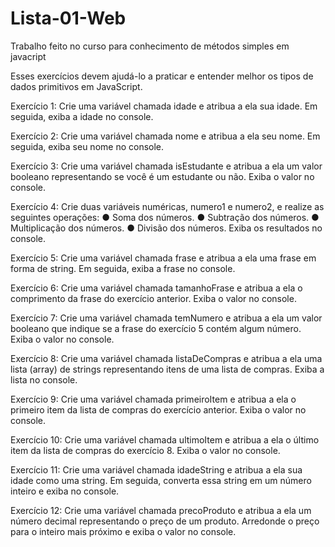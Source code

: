 # Lista-01-Web
Trabalho feito no curso para conhecimento de métodos simples em javacript

Esses exercícios devem ajudá-lo a praticar e entender melhor os tipos de dados
primitivos em JavaScript.

Exercício 1: Crie uma variável chamada idade e atribua a ela sua idade. Em seguida, exiba a
idade no console.

Exercício 2: Crie uma variável chamada nome e atribua a ela seu nome. Em seguida, exiba
seu nome no console.

Exercício 3: Crie uma variável chamada isEstudante e atribua a ela um valor booleano
representando se você é um estudante ou não. Exiba o valor no console.

Exercício 4: Crie duas variáveis numéricas, numero1 e numero2, e realize as seguintes
operações:
● Soma dos números.
● Subtração dos números.
● Multiplicação dos números.
● Divisão dos números.
Exiba os resultados no console.

Exercício 5: Crie uma variável chamada frase e atribua a ela uma frase em forma de string.
Em seguida, exiba a frase no console.

Exercício 6: Crie uma variável chamada tamanhoFrase e atribua a ela o comprimento da
frase do exercício anterior. Exiba o valor no console.

Exercício 7: Crie uma variável chamada temNumero e atribua a ela um valor booleano que
indique se a frase do exercício 5 contém algum número. Exiba o valor no console.

Exercício 8: Crie uma variável chamada listaDeCompras e atribua a ela uma lista (array) de
strings representando itens de uma lista de compras. Exiba a lista no console.

Exercício 9: Crie uma variável chamada primeiroItem e atribua a ela o primeiro item da lista
de compras do exercício anterior. Exiba o valor no console.

Exercício 10: Crie uma variável chamada ultimoItem e atribua a ela o último item da lista de
compras do exercício 8. Exiba o valor no console.

Exercício 11: Crie uma variável chamada idadeString e atribua a ela sua idade como uma
string. Em seguida, converta essa string em um número inteiro e exiba no console.

Exercício 12: Crie uma variável chamada precoProduto e atribua a ela um número decimal
representando o preço de um produto. Arredonde o preço para o inteiro mais próximo e
exiba o valor no console.
